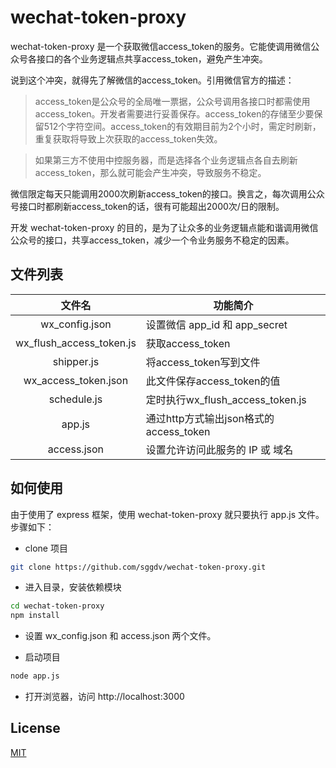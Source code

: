 # wechat-token-proxy
wechat-token-proxy 是一个获取微信access_token的服务。它能使调用微信公众号各接口的各个业务逻辑点共享access_token，避免产生冲突。

说到这个冲突，就得先了解微信的access_token。引用微信官方的描述：

> access_token是公众号的全局唯一票据，公众号调用各接口时都需使用access_token。开发者需要进行妥善保存。access_token的存储至少要保留512个字符空间。access_token的有效期目前为2个小时，需定时刷新，重复获取将导致上次获取的access_token失效。

> 如果第三方不使用中控服务器，而是选择各个业务逻辑点各自去刷新access_token，那么就可能会产生冲突，导致服务不稳定。

微信限定每天只能调用2000次刷新access_token的接口。换言之，每次调用公众号接口时都刷新access_token的话，很有可能超出2000次/日的限制。

开发 wechat-token-proxy 的目的，是为了让众多的业务逻辑点能和谐调用微信公众号的接口，共享access_token，减少一个令业务服务不稳定的因素。

## 文件列表

|文件名|功能简介|
|:--------:|------|
|wx_config.json|设置微信 app_id 和 app_secret|
|wx_flush_access_token.js|获取access_token|
|shipper.js|将access_token写到文件|
|wx_access_token.json|此文件保存access_token的值|
|schedule.js|定时执行wx_flush_access_token.js|
|app.js|通过http方式输出json格式的access_token|
|access.json|设置允许访问此服务的 IP 或 域名|

## 如何使用

由于使用了 express 框架，使用 wechat-token-proxy 就只要执行 app.js 文件。步骤如下：

* clone 项目

```bash
git clone https://github.com/sggdv/wechat-token-proxy.git
```


* 进入目录，安装依赖模块
```bash
cd wechat-token-proxy
npm install
```

* 设置 wx_config.json 和 access.json 两个文件。

* 启动项目
```bash
node app.js
```
* 打开浏览器，访问 http://localhost:3000

## License
[MIT](LICENSE)
